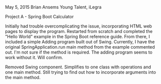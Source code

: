 May 5, 2015
Brian Ansems
Young Talent, iLegra

Project A - Spring Boot Calculator

Initially had trouble overcomplicating the issue, incorporating HTML web pages to display the program. 
Restarted from scratch and completed the "Hello World" example in the Spring Boot reference guide.
From there, I included a simple Adding program built out of Swing.
Currently, I have the original SpringApplication.run main method from the example commented out. I'm not sure if the method is required. The adding program seems to work without it. Will confirm.

Removed Swing component. Simplifies to one class with operations and one main method.
Still trying to find out how to incorporate arguments into the main method.

